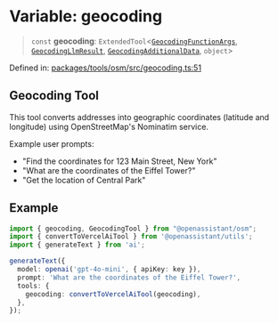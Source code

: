 # Variable: geocoding

> `const` **geocoding**: `ExtendedTool`\<[`GeocodingFunctionArgs`](../type-aliases/GeocodingFunctionArgs.md), [`GeocodingLlmResult`](../type-aliases/GeocodingLlmResult.md), [`GeocodingAdditionalData`](../type-aliases/GeocodingAdditionalData.md), `object`\>

Defined in: [packages/tools/osm/src/geocoding.ts:51](https://github.com/GeoDaCenter/openassistant/blob/0f7bf760e453a1735df9463dc799b04ee2f630fd/packages/tools/osm/src/geocoding.ts#L51)

## Geocoding Tool

This tool converts addresses into geographic coordinates (latitude and longitude) using OpenStreetMap's Nominatim service.

Example user prompts:
- "Find the coordinates for 123 Main Street, New York"
- "What are the coordinates of the Eiffel Tower?"
- "Get the location of Central Park"

## Example

```typescript
import { geocoding, GeocodingTool } from "@openassistant/osm";
import { convertToVercelAiTool } from '@openassistant/utils';
import { generateText } from 'ai';

generateText({
  model: openai('gpt-4o-mini', { apiKey: key }),
  prompt: 'What are the coordinates of the Eiffel Tower?',
  tools: {
    geocoding: convertToVercelAiTool(geocoding),
  },
});
```
